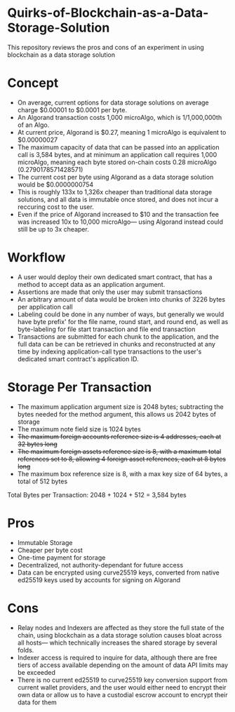 # Quirks-of-Blockchain-as-a-Data-Storage-Solution
This repository reviews the pros and cons of an experiment in using blockchain as a data storage solution

# Concept
- On average, current options for data storage solutions on average charge $0.00001 to $0.0001 per byte.
- An Algorand transaction costs 1,000 microAlgo, which is 1/1,000,000th of an Algo.
- At current price, Algorand is $0.27, meaning 1 microAlgo is equivalent to $0.00000027
- The maximum capacity of data that can be passed into an application call is 3,584 bytes, and at minimum an application call requires 1,000 microAlgo, meaning each byte stored on-chain costs 0.28 microAlgo (0.2790178571428571)
- The current cost per byte using Algorand as a data storage solution would be $0.0000000754
- This is roughly 133x to 1,326x cheaper than traditional data storage solutions, and all data is immutable once stored, and does not incur a reccuring cost to the user.
- Even if the price of Algorand increased to $10 and the transaction fee was increased 10x to 10,000 microAlgo— using Algorand instead could still be up to 3x cheaper.
  
# Workflow 
- A user would deploy their own dedicated smart contract, that has a method to accept data as an application argument.
- Assertions are made that only the user may submit transactions
- An arbitrary amount of data would be broken into chunks of 3226 bytes per application call
- Labeling could be done in any number of ways, but generally we would have byte prefix' for the file name, round start, and round end, as well as byte-labeling for file start transaction and file end transaction
- Transactions are submitted for each chunk to the application, and the full data can be can be retrieved in chunks and reconstructed at any time by indexing application-call type transactions to the user's dedicated smart contract's application ID.

# Storage Per Transaction
- The maximum application argument size is 2048 bytes; subtracting the bytes needed for the method argument, this allows us 2042 bytes of storage
- The maximum note field size is 1024 bytes
- ~~The maximum foreign accounts reference size is 4 addresses, each at 32 bytes long~~
- ~~The maximum foreign assets reference size is 8, with a maximum total references set to 8, allowing 4 foreign asset references, each at 8 bytes long~~
- The maximum box reference size is 8, with a max key size of 64 bytes, a total of 512 bytes

Total Bytes per Transaction: 2048 + 1024 + 512 = 3,584 bytes

# Pros 
- Immutable Storage
- Cheaper per byte cost
- One-time payment for storage
- Decentralized, not authority-dependant for future access
- Data can be encrypted using curve25519 keys, converted from native ed25519 keys used by accounts for signing on Algorand

# Cons
- Relay nodes and Indexers are affected as they store the full state of the chain, using blockchain as a data storage solution causes bloat across all hosts— which technically increases the shared storage by several folds.
- Indexer access is required to inquire for data, although there are free tiers of access available depending on the amount of data API limits may be exceeded
- There is no current ed25519 to curve25519 key conversion support from current wallet providers, and the user would either need to encrypt their own data or allow us to have a custodial escrow account to encrypt their data for them

